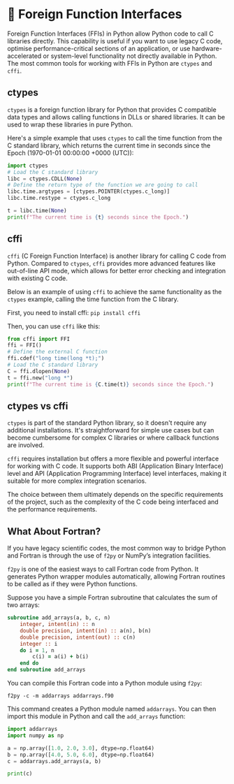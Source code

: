 # 🌉 Foreign Function Interfaces

Foreign Function Interfaces (FFIs) in Python allow Python code to call C libraries directly. This capability is useful if you want to use legacy C code, optimise performance-critical sections of an application, or use hardware-accelerated or system-level functionality not directly available in Python. The most common tools for working with FFIs in Python are `ctypes` and `cffi`.

## ctypes

`ctypes` is a foreign function library for Python that provides C compatible data types and allows calling functions in DLLs or shared libraries. It can be used to wrap these libraries in pure Python.

Here's a simple example that uses `ctypes` to call the time function from the C standard library, which returns the current time in seconds since the Epoch (1970-01-01 00:00:00 +0000 (UTC)):

```python
import ctypes
# Load the C standard library
libc = ctypes.CDLL(None)
# Define the return type of the function we are going to call
libc.time.argtypes = [ctypes.POINTER(ctypes.c_long)]
libc.time.restype = ctypes.c_long

t = libc.time(None)
print(f"The current time is {t} seconds since the Epoch.")
```

## cffi

`cffi` (C Foreign Function Interface) is another library for calling C code from Python. Compared to `ctypes`, `cffi` provides more advanced features like out-of-line API mode, which allows for better error checking and integration with existing C code.

Below is an example of using `cffi` to achieve the same functionality as the `ctypes` example, calling the time function from the C library.

First, you need to install cffi: `pip install cffi`

Then, you can use `cffi` like this:

```python
from cffi import FFI
ffi = FFI()
# Define the external C function
ffi.cdef("long time(long *t);")
# Load the C standard library
C = ffi.dlopen(None)
t = ffi.new("long *")
print(f"The current time is {C.time(t)} seconds since the Epoch.")
```

## ctypes vs cffi

`ctypes` is part of the standard Python library, so it doesn't require any additional installations. It's straightforward for simple use cases but can become cumbersome for complex C libraries or where callback functions are involved.

`cffi` requires installation but offers a more flexible and powerful interface for working with C code. It supports both ABI (Application Binary Interface) level and API (Application Programming Interface) level interfaces, making it suitable for more complex integration scenarios.

The choice between them ultimately depends on the specific requirements of the project, such as the complexity of the C code being interfaced and the performance requirements.

## What About Fortran?

If you have legacy scientific codes, the most common way to bridge Python and Fortran is through the use of `f2py` or NumPy’s integration facilities. 

`f2py` is one of the easiest ways to call Fortran code from Python. It generates Python wrapper modules automatically, allowing Fortran routines to be called as if they were Python functions.

Suppose you have a simple Fortran subroutine that calculates the sum of two arrays:

```fortran
subroutine add_arrays(a, b, c, n)
    integer, intent(in) :: n
    double precision, intent(in) :: a(n), b(n)
    double precision, intent(out) :: c(n)
    integer :: i
    do i = 1, n
        c(i) = a(i) + b(i)
    end do
end subroutine add_arrays
```

You can compile this Fortran code into a Python module using `f2py`:

```shell
f2py -c -m addarrays addarrays.f90
```

This command creates a Python module named `addarrays`. You can then import this module in Python and call the `add_arrays` function:

```python
import addarrays
import numpy as np

a = np.array([1.0, 2.0, 3.0], dtype=np.float64)
b = np.array([4.0, 5.0, 6.0], dtype=np.float64)
c = addarrays.add_arrays(a, b)

print(c)
```

